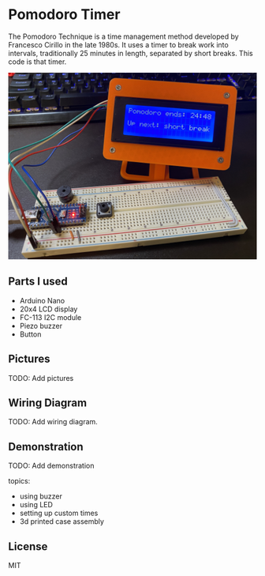 # Pomodoro Timer
The Pomodoro Technique is a time management method developed by Francesco Cirillo in the late 1980s. It uses a timer to break work into intervals, traditionally 25 minutes in length, separated by short breaks. This code is that timer.

![image](.//img/main.jpg)

## Parts I used
- Arduino Nano
- 20x4 LCD display
- FC-113 I2C module
- Piezo buzzer
- Button

## Pictures
TODO: Add pictures

## Wiring Diagram
TODO: Add wiring diagram.

## Demonstration
TODO: Add demonstration

topics:
- using buzzer
- using LED
- setting up custom times
- 3d printed case assembly

## License
MIT